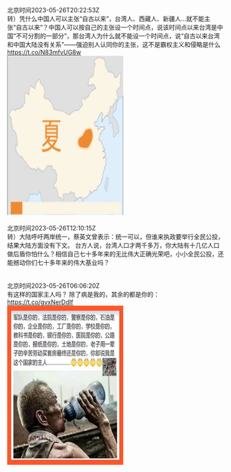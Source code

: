 北京时间2023-05-26T20:22:53Z<br>转）凭什么中国人可以主张“自古以来”，台湾人、西藏人、新疆人…就不能主张“自古以来”？中国人可以按自己的主张设一个时间点，说该时间点以来台湾是中国“不可分割的一部分”，那台湾人为什么就不能设一个时间点，说“自古以来台湾和中国大陆没有关系”——强迫别人认同你的主张，这不是霸权主义和侵略是什么 https://t.co/N83mfvUG8w<br><img src='/temp/image/2023/u-Month-5/1662071809162764289_0.jpg' width='270' height='370'><br><br>北京时间2023-05-26T12:10:15Z<br>转）大陆呼吁两岸统一，蔡英文曾表示：统一可以，但谁来执政要举行全民公投，结果大陆方面没有下文。
台方人说，台湾人口才两千多万，你大陆有十几亿人口做后盾你怕什么？相信自己七十多年来的无比伟大正确光荣吧，小小全民公投，还能撼动你们七十多年来的伟大基业吗？<br><br><br>北京时间2023-05-26T06:06:20Z<br>有这样的国家主人吗？
除了病是我的，其余的都是你的： https://t.co/gvxNerDdIf<br><img src='/temp/image/2023/u-Month-5/1661856250361966592_0.jpg' width='270' height='370'><br><br>